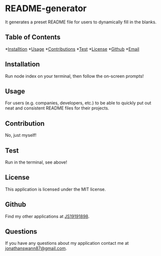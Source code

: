 # README-generator

  It generates a preset README file for users to dynamically fill in the blanks.

  ## Table of Contents

  *[Installtion](#installation)
  *[Usage](#usage)
  *[Contributions](#contributions)
  *[Test](#test)
  *[License](#license)
  *[Github](#github)
  *[Email](#email)


  ## Installation

  Run node index on your terminal, then follow the on-screen prompts!

  ## Usage

  For users (e.g. companies, developers, etc.) to be able to quickly put out neat and consistent README files for their projects.

  ## Contribution

  No, just myself!

  ## Test

  Run in the terminal, see above!

  ## License

  This application is licensed under the MIT license.

  ## Github

  Find my other applications at [JS19191898](https://github.com/JS19191898).

  ## Questions

  If you have any questions about my application contact me at jonathanswann87@gmail.com.



